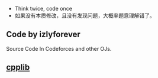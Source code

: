 - Think twice, code once
- 如果没有本质修改，且没有发现问题，大概率题意理解错了。

## Code by izlyforever

Source Code In Codeforces and other OJs. 

## [cpplib](https://github.com/izlyforever/cpplibforCP)